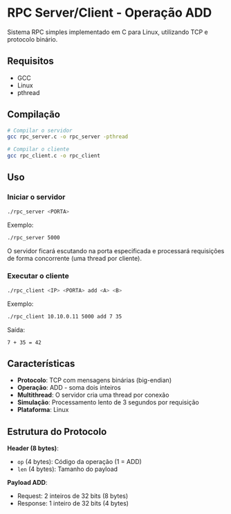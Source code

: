 # RPC Server/Client - Operação ADD

Sistema RPC simples implementado em C para Linux, utilizando TCP e protocolo binário.

## Requisitos

- GCC
- Linux
- pthread

## Compilação

```bash
# Compilar o servidor
gcc rpc_server.c -o rpc_server -pthread

# Compilar o cliente
gcc rpc_client.c -o rpc_client
```

## Uso

### Iniciar o servidor

```bash
./rpc_server <PORTA>
```

Exemplo:
```bash
./rpc_server 5000
```

O servidor ficará escutando na porta especificada e processará requisições de forma concorrente (uma thread por cliente).

### Executar o cliente

```bash
./rpc_client <IP> <PORTA> add <A> <B>
```

Exemplo:
```bash
./rpc_client 10.10.0.11 5000 add 7 35
```

Saída:
```
7 + 35 = 42
```

## Características

- **Protocolo**: TCP com mensagens binárias (big-endian)
- **Operação**: ADD - soma dois inteiros
- **Multithread**: O servidor cria uma thread por conexão
- **Simulação**: Processamento lento de 3 segundos por requisição
- **Plataforma**: Linux

## Estrutura do Protocolo

**Header (8 bytes)**:
- `op` (4 bytes): Código da operação (1 = ADD)
- `len` (4 bytes): Tamanho do payload

**Payload ADD**:
- Request: 2 inteiros de 32 bits (8 bytes)
- Response: 1 inteiro de 32 bits (4 bytes)
